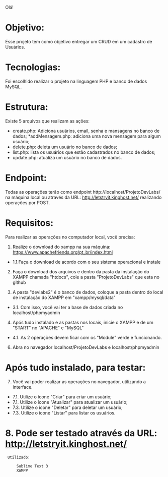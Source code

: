 Olá!
 
 # Objetivo:
Esse projeto tem como objetivo entregar um CRUD em um cadastro de Usuários.
 
 # Tecnologias:
Foi escolhido realizar o projeto na linguagem PHP e banco de dados MySQL.

 # Estrutura:
Existe 5 arquivos que realizam as ações:
* create.php: Adiciona usuários, email, senha e mansagens no banco de dados;
*addMensagem.php: adiciona uma nova mensagem para algum usuário;
* delete.php: deleta um usuário no banco de dados;
* list.php: lista os usuários que estão cadastrados no banco de dados;
* update.php: atualiza um usuário no banco de dados.

 # Endpoint:
Todas as operações terão como endpoint http://localhost/ProjetoDevLabs/ na máquina local ou através da URL: http://letstryit.kinghost.net/ realizando operações por POST.
 
 # Requisitos:
Para realizar as operações no computador local, você precisa:

1. Realize o download do xampp na sua máquina: https://www.apachefriends.org/pt_br/index.html
* 1.1.Faça o download de acordo com o seu sistema operacional e instale

2. Faça o download dos arquivos e dentro da pasta da instalação do XAMPP chamada "htdocs", cole a pasta "ProjetoDevLabs" que esta no github

3. A pasta "devlabs2" é o banco de dados, coloque a pasta dentro do local de instalação do XAMPP em "xampp/mysql/data"
* 3.1. Com isso, você vai ter a base de dados criada no localhost/phpmyadmin

4. Após tudo instalado e as pastas nos locais, inicie o XAMPP e de um "START" no "APACHE" e "MySQL"
* 4.1. As 2 operações devem ficar com os "Module" verde e funcionando.

6. Abra no navegador localhost/ProjetoDevLabs e localhost/phpmyadmin

 # Após tudo instalado, para testar: 

7. Você vai poder realizar as operações no navegador, utilizando a interface.
 * 7.1. Utilize o ícone "Criar" para criar um usuário;
 * 7.1. Utilize o ícone "Atualizar" para atualizar um usuário;
 * 7.3. Utilize o ícone "Deletar" para deletar um usuário;
 * 7.3. Utilize o ícone "Listar" para listar os usuários.

# 8. Pode ser testado através da URL: http://letstryit.kinghost.net/
	
	 Utilizado:
	
		 Sublime Text 3
		 XAMPP
		
